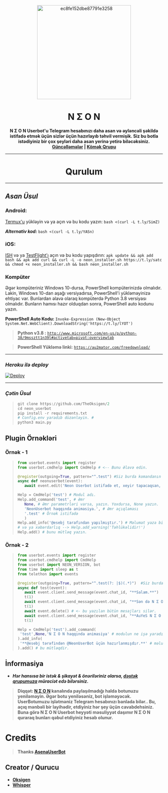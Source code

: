 

<div align="center">
  <img src="https://i.ibb.co/H4zk5Qn/ec8fe152dbe87791e3258.jpg" alt="ec8fe152dbe87791e3258" border=0 " width="300" height="300">
  <h1>N Σ O N</h1>
</div>
<p align="center">
    <b> N Σ O N Userbot'u Telegram hesabınızı daha asan və əyləncəli şəkildə istifadə etmək üçün sizlər üçün hazırlayıb təhvil vermişik. Siz bu botla istədiyiniz bir çox şeyləri daha asan yerinə yetirə biləcəksiniz. </b>
    <br>
        <b><a href="https://t.me/NeonUserBot">Güncəlləmələr</a> |
        <a href="https://t.me/NeonSUP">Kömək Qrupu</a></b>
    <br>
</p>

***
</div>
<div align="center">
        <h1><b>Qurulum</b></h1>
</div>
<div align="left">

*** 
  
## _Asan Üsul_
                 
### Android: 
[Termux'u](https://play.google.com/store/apps/details?id=com.termux&hl=en_US&gl=US) yükləyin və ya açın və bu kodu yazın: 
`bash <(curl -L t.ly/SimZ)`

***Alternativ kod:***
`bash <(curl -L t.ly/YASn)`
  
### iOS: 
[ISH](https://apps.apple.com/us/app/ish-shell/id1436902243) və ya [TestFlight'ı](https://apps.apple.com/ru/app/testflight/id899247664) açın və bu kodu yapışdırın: `apk update && apk add bash && apk add curl && curl -L -o neon_installer.sh https://t.ly/satc && chmod +x neon_installer.sh && bash neon_installer.sh`

### Kompüter
Əgər kompüteriniz Windows 10-dursa, PowerShell kompüterinizdə olmalıdır. 
Lakin, Windows 10-dan aşağı versiyadırsa, PowerShell'i yükləməyinizə ehtiyac var.
Bunlardan əlavə olaraq kompüterdə Python 3.8 versiyası olmalıdır.
Bunların hamısı hazır olduqdan sonra, PowerShell auto kodunu yazın.

**PowerShell Auto Kodu:** ```Invoke-Expression (New-Object System.Net.WebClient).DownloadString('https://t.ly/lYOT')```


>**Python v3.8 :** <code>http://www.microsoft.com/en-us/p/python-38/9mssztt1n39l#activetab=pivot:overviewtab</code>

>**PowerShell Yükləmə linki:** <code>https://au2mator.com/freedownload/</code>
*** 

### _Heroku ilə deploy_
[![Deploy](https://www.herokucdn.com/deploy/button.svg)](https://heroku.com/deploy?template=https://github.com/TheOksigen/2)

*** 

### _Çətin Üsul_
>```python
>git clone https://github.com/TheOksigen/2
>cd neon_userbot
>pip install -r requirements.txt
># Config.env yaradıb düzənləyin. #
>python3 main.py
>```

## Plugin Örnəkləri
### Örnək - 1

>```python
>from userbot.events import register
>from userbot.cmdhelp import CmdHelp # <-- Bunu Əlavə edin.
>
>@register(outgoing=True, pattern="^.test") #Siz burda komandanın adını qeyd edirsiniz (.test)
>async def neonuserbot(event):
>    await event.edit('Neon Userbot istifadə et, xeyir tapacaqsan, can ciyer.') 
>
>Help = CmdHelp('test') # Modul adı.
>Help.add_command('test', # Əmr
>    None, # Əmr parametrləri varsa, yazın. Yoxdursa, None yazın.
>    'NeonUserbot haqqında animasiya.', # Əmr açıqlaması
>    '.test' # Örnək istifadə 
>    )
>Help.add_info('@esebj tarafından yapılmıştır.') # Məlumat yaza bilərsiniz
># və ya xəbərdarlıq --> Help.add_warning('Təhlükəlidir!')
>Help.add() # bunu mütləq yazın.
>```

### Örnək - 2
>```python
>from userbot.events import register
>from userbot.cmdhelp import CmdHelp
>from userbot import NEON_VERSION, bot
>from time import sleep as t
>from telethon import events
>
>@register(outgoing=True, pattern="^.test(?: |$)(.*)")  #Siz burda komandanın adını qeyd edirsiniz (.test)
>async def test(event):
>    await event.client.send_message(event.chat_id, "**Salam.**")
>    t(1)
>    await event.client.send_message(event.chat_id, "**Sən də N Σ O N işlət..** 🧘🏻")
>    t(1)
>    await event.delete() # <- bu yazılan bütün mesajları silər.
>    await event.client.send_message(event.chat_id, "**AuYeS N Σ O N 🤟🏻**") # və sonda tək bu mesajı göndərər
>    t(1)
>
>Help = CmdHelp('test').add_command(
>  'test',None,'N Σ O N haqqında animasiya' # modulun ne işə yaradığını deyin
>).add_info(
>  '**@esebj tərəfindən @NeonUserBot üçün hazırlanmışdır.**' # məlumat əlavə edin
>).add() # bu mütləqdir.
>```
## İnformasiya

* ***Hər hansısa bir istək & şikayət & önəriləriniz olarsa, [dəstək qrupumuza](https://t.me/NeonSup) müraciət edə bilərsiniz.***

>**Diqqət: [N Σ O N](t.me/neonuserbot) kanalında paylaşılmadığı halda botunuzu yeniləməyin. 
Əgər botu yeniləsəniz, bot işləməyəcək.
>UserBotumuzu işlətməniz Telegram hesabınızı banlada bilər..
>Bu, açıq mənbəli bir layihədir, etdiyiniz hər şey üçün cavabdehsiniz.
>Buna görə N Σ O N Userbot heyyəti məsuliyyət daşımır
>N Σ O N quraraq bunları qəbul etdiyiniz hesab olunur.**

# Credits
> **Thanks [AsenaUserBot](https://github.com/yusufusta/AsenaUserBot)**
  
## Creator / Qurucu
* **[Oksigen](https://t.me/theoksigen)**
* **[Whisper](https://T.me/Esebj)**
